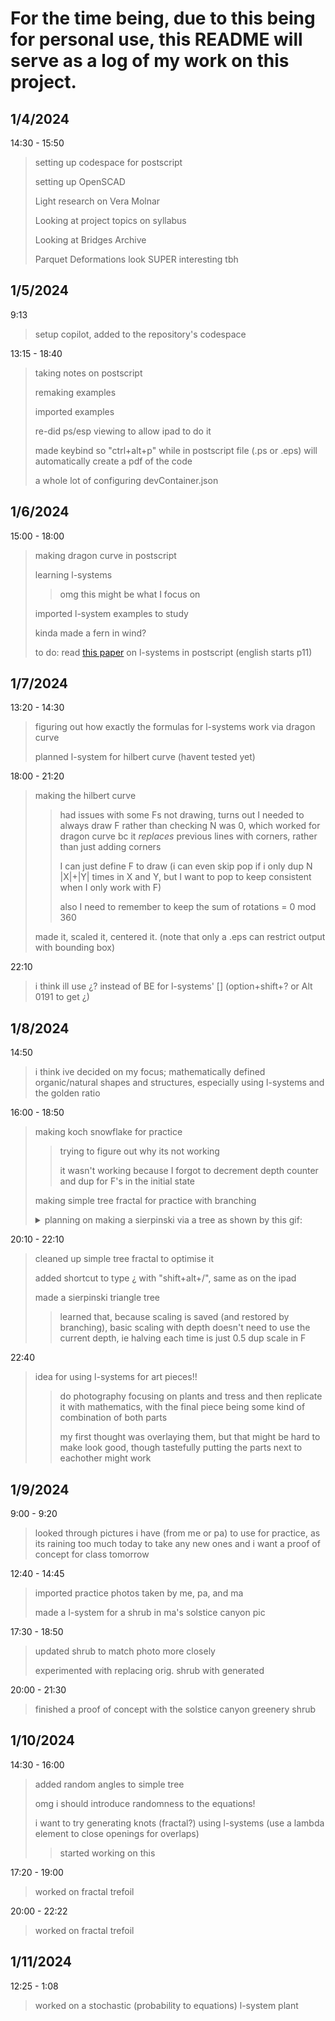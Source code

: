 # For the time being, due to this being for personal use, this README will serve as a log of my work on this project.



## 1/4/2024  
14:30 - 15:50  
> setting up codespace for postscript
> 
> setting up OpenSCAD
> 
> Light research on Vera Molnar
> 
> Looking at project topics on syllabus
> 
> Looking at Bridges Archive
>  
> Parquet Deformations look SUPER interesting tbh  
        
## 1/5/2024  
9:13  
> setup copilot, added to the repository's codespace

13:15 - 18:40  
> taking notes on postscript
> 
> remaking examples
> 
> imported examples
> 
> re-did ps/esp viewing to allow ipad to do it
> 
> made keybind so "ctrl+alt+p" while in postscript file (.ps or .eps) will automatically create a pdf of the code
> 
> a whole lot of configuring devContainer.json
        
## 1/6/2024  
15:00 - 18:00  
> making dragon curve in postscript
>  
> learning l-systems
> 
>> omg this might be what I focus on
>>
> imported l-system examples to study
>
> kinda made a fern in wind?
>
> to do: read [this paper](https://www.cstug.cz/bulletin/pdf/2012-1.pdf) on l-systems in postscript (english starts p11)
          
## 1/7/2024  
13:20 - 14:30  
> figuring out how exactly the formulas for l-systems work via dragon curve
> 
> planned l-system for hilbert curve (havent tested yet)

18:00 - 21:20  
> making the hilbert curve
> 
>> had issues with some Fs not drawing, turns out I needed to always draw F rather than checking N was 0, which worked for dragon curve bc it *replaces* previous lines with corners, rather than just adding corners
>> 
>> I can just define F to draw (i can even skip pop if i only dup N |X|+|Y| times in X and Y, but I want to pop to keep consistent when I only work with F)
>> 
>> also I need to remember to keep the sum of rotations = 0 mod 360
>> 
> made it, scaled it, centered it. (note that only a .eps can restrict output with bounding box)

22:10  
> i think ill use ¿? instead of BE for l-systems' [] (option+shift+? or Alt 0191 to get ¿)
  
## 1/8/2024  
14:50  
> i think ive decided on my focus; mathematically defined organic/natural shapes and structures, especially using l-systems and the golden ratio

16:00 - 18:50
> making koch snowflake for practice
>
>> trying to figure out why its not working
>>
>> it wasn't working because I forgot to decrement depth counter and dup for F's in the initial state
>>
> making simple tree fractal for practice with branching
>
> <details><summary>planning on making a sierpinski via a tree as shown by this gif:</summary>
>
> ![sierpinski triangle is just a wide 3-branch tree w/o a trunk](https://upload.wikimedia.org/wikipedia/commons/a/a9/Fractal_tree.gif)</details>

20:10 - 22:10
> cleaned up simple tree fractal to optimise it
> 
> added shortcut to type ¿ with "shift+alt+/", same as on the ipad
>
> made a sierpinski triangle tree
>
>> learned that, because scaling is saved (and restored by branching), basic scaling with depth doesn't need to use the current depth, ie halving each time is just 0.5 dup scale in F

22:40
> idea for using l-systems for art pieces!!
>
>> do photography focusing on plants and tress and then replicate it with mathematics, with the final piece being some kind of combination of both parts
>> 
>> my first thought was overlaying them, but that might be hard to make look good, though tastefully putting the parts next to eachother might work

## 1/9/2024
9:00 - 9:20
> looked through pictures i have (from me or pa) to use for practice, as its raining too much today to take any new ones and i want a proof of concept for class tomorrow

12:40 - 14:45
> imported practice photos taken by me, pa, and ma
>
> made a l-system for a shrub in ma's solstice canyon pic

17:30 - 18:50
> updated shrub to match photo more closely
>
> experimented with replacing orig. shrub with generated

20:00 - 21:30
> finished a proof of concept with the solstice canyon greenery shrub

## 1/10/2024
14:30 - 16:00
> added random angles to simple tree
>
> omg i should introduce randomness to the equations!
>
> i want to try generating knots (fractal?) using l-systems (use a lambda element to close openings for overlaps)
>
>> started working on this

17:20 - 19:00
> worked on fractal trefoil

20:00 - 22:22
> worked on fractal trefoil

## 1/11/2024
12:25 - 1:08
> worked on a stochastic (probability to equations) l-system plant
